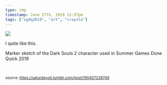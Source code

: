 ```yaml
---
type: img
timestamp: June 27th, 2019 12:37pm
tags: ["sgdq2019", "art", "crayola"]
---
```

<img src="https://saturdayxiii.github.io/media/190407228749.jpg"/>
                                                                                          
I quite like this.


Marker sketch of the Dark Souls 2 character used in Summer Games Done Quick 2019

<br/>
 
                                    
                
                
                
                
                                
<small>source: https://saturdayxiii.tumblr.com/post/190407228749</small>